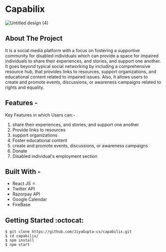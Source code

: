 # Capabilix #

![Untitled design (4)](https://github.com/JiyaGupta-cs/capabilix/assets/140608790/887d59ba-28dc-4e99-a631-664a2c4d4777)


## About The Project ##

It is a social media platform with a focus on fostering a supportive community for disabled individuals which can provide a space for impaired individuals to share their experiences, and stories, and support one another. It goes beyond typical social networking by including a comprehensive resource hub, that provides links to resources, support organizations, and educational content related to impaired issues. Also, it allows users to create and promote events, discussions, or awareness campaigns related to rights and equality.

## Features - ##

Key Features in which Users can:-

1. share their experiences, and stories, and support one another
2. Provide links to resources
3. support organizations
4. Foster educational content
5. create and promote events, discussions, or awareness campaigns
6. Donate
7. Disabled individual's employment section


## Built With - ##
  * React JS :atom_symbol:
  * Twitter API
  * Razorpay API
  * Google Calendar
  * FireBase


## Getting Started :octocat: ##
```
$ git clone https://github.com/JiyaGupta-cs/capabilix.git
$ cd capabilix/
$ npm install
$ npm start 
```
